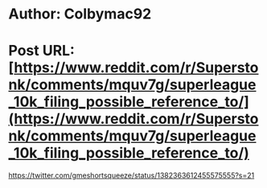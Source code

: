 # Author: Colbymac92
# Post URL: [https://www.reddit.com/r/Superstonk/comments/mquv7g/superleague_10k_filing_possible_reference_to/](https://www.reddit.com/r/Superstonk/comments/mquv7g/superleague_10k_filing_possible_reference_to/)


https://twitter.com/gmeshortsqueeze/status/1382363612455575555?s=21